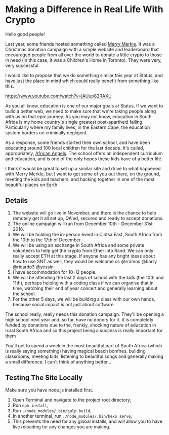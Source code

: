 # Making a Difference in Real Life With Crypto

Hello good people!

Last year, some friends hosted something called [Merry Merkle](https://merrymerkle.com/). It was a Christmas donation campaign with a simple website and leaderboard that encouraged people from all over the world to donate a little crypto to those in need (in this case, it was a Children's Home in Toronto). They were very, very successful.

I would like to propose that we do something similar this year at Status, and have just the place in mind which could really benefit from something like this.

https://www.youtube.com/watch?v=jAUup82RAXU

As you all know, education is one of our major goals at Status. If we want to build a better web, we need to make sure that we're taking people along with us on that epic journey. As you may not know, education in South Africa is my home country's single greatest post-apartheid failing. Particularly where my family lives, in the Eastern Cape, the education system borders on criminally negligent.

As a response, some friends started their own school, and have been educating around 100 local children for the last decade. It's called, appropriately, [African Angels](http://sponsoranangel.org/). The school offers an independent curriculum and education, and is one of the only hopes these kids have of a better life.

I think it would be great to set up a similar site and drive to what happened with Merry Merkle, but I want to get some of you out there, on the ground, meeting the kids and teachers, and hacking together in one of the most beautiful places on Earth.

## Details

1. The website will go live in November, and there is the chance to help remotely get it all set up, QA'ed, secured and ready to accept donations.
1. The online campaign will run from December 10th - December 31st 2018.
2. We will be holding the in-person event in Cintsa East, South Africa from the 10th to the 17th of December.
2. We will be using an exchange in South Africa and some private volunteers to help get the crypto from Ether into Rand. We can only really accept ETH at this stage. If anyone has any bright ideas about how to use SNT as well, they would be welcome cc @rramos @barry @ricardo3 @yessin
3. I have accommodation for 10-12 people.
4. We will be attending the last 2 days of school with the kids (the 10th and 11th), perhaps helping with a coding class if we can organise that in time, watching their end of year concert and generally learning about the school.
5. For the other 5 days, we will be building a class with our own hands, because social impact is not just about software.

The school really, really needs this donation campaign. They'll be opening a high school next year and, so far, have no donors for it. It is completely funded by donations due to the, frankly, shocking nature of education in rural South Africa and so this project being a success is really important for them

You'll get to spend a week in the most beautiful part of South Africa (which is really saying something) having magical beach bonfires, building classrooms, meeting kids, listening to beautiful songs and generally making a small difference. I can't think of anything better...

## Testing The Site Locally

Make sure you have node.js installed first.

1. Open Terminal and navigate to the project root directory,
2. Run `npm install`,
3. Run `./node_modules/.bin/gulp build`,
4. In another terminal, run `./node_modules/.bin/hexo serve`,
5. This prevents the need for any global installs, and will allow you to have live reloading for any changes you are making.
